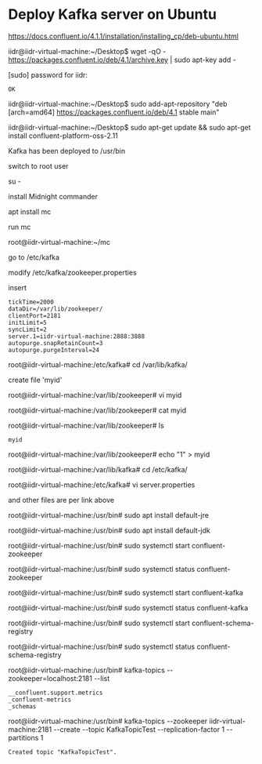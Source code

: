 # Deploy Kafka server on Ubuntu

https://docs.confluent.io/4.1.1/installation/installing_cp/deb-ubuntu.html

iidr@iidr-virtual-machine:~/Desktop$ wget -qO - https://packages.confluent.io/deb/4.1/archive.key | sudo apt-key add -

[sudo] password for iidr: 

```OK```

iidr@iidr-virtual-machine:~/Desktop$ sudo add-apt-repository "deb [arch=amd64] https://packages.confluent.io/deb/4.1 stable main"

iidr@iidr-virtual-machine:~/Desktop$ sudo apt-get update && sudo apt-get install confluent-platform-oss-2.11

Kafka has been deployed to /usr/bin

switch to root user

su -

install Midnight commander 

apt install mc

run mc

root@iidr-virtual-machine:~/mc

go to /etc/kafka

modify /etc/kafka/zookeeper.properties

insert

```
tickTime=2000
dataDir=/var/lib/zookeeper/
clientPort=2181
initLimit=5
syncLimit=2
server.1=iidr-virtual-machine:2888:3888
autopurge.snapRetainCount=3
autopurge.purgeInterval=24
```

root@iidr-virtual-machine:/etc/kafka# cd /var/lib/kafka/

create file 'myid'

root@iidr-virtual-machine:/var/lib/zookeeper# vi myid

root@iidr-virtual-machine:/var/lib/zookeeper# cat myid 

root@iidr-virtual-machine:/var/lib/zookeeper# ls

```myid```

root@iidr-virtual-machine:/var/lib/zookeeper# echo "1" > myid

root@iidr-virtual-machine:/var/lib/kafka# cd /etc/kafka/

root@iidr-virtual-machine:/etc/kafka# vi server.properties 

and other files are per link above

root@iidr-virtual-machine:/usr/bin# sudo apt install default-jre

root@iidr-virtual-machine:/usr/bin# sudo apt install default-jdk


root@iidr-virtual-machine:/usr/bin# sudo systemctl start confluent-zookeeper

root@iidr-virtual-machine:/usr/bin# sudo systemctl status confluent-zookeeper

root@iidr-virtual-machine:/usr/bin# sudo systemctl start confluent-kafka

root@iidr-virtual-machine:/usr/bin# sudo systemctl status confluent-kafka

root@iidr-virtual-machine:/usr/bin# sudo systemctl start confluent-schema-registry

root@iidr-virtual-machine:/usr/bin# sudo systemctl status confluent-schema-registry


root@iidr-virtual-machine:/usr/bin# kafka-topics --zookeeper=localhost:2181 --list
```
__confluent.support.metrics
_confluent-metrics
_schemas
```

root@iidr-virtual-machine:/usr/bin# kafka-topics --zookeeper iidr-virtual-machine:2181 --create --topic KafkaTopicTest --replication-factor 1 --partitions 1

```Created topic "KafkaTopicTest".```





